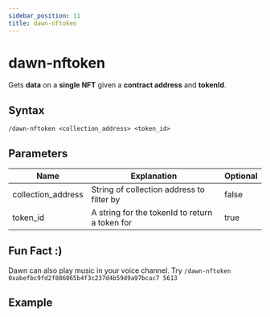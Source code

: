 ```yaml
---
sidebar_position: 11
title: dawn-nftoken
---
```


# dawn-nftoken

Gets **data** on a **single NFT** given a **contract address** and **tokenId**.

## Syntax

`/dawn-nftoken <collection_address> <token_id>`

## Parameters

| Name               | Explanation                                              | Optional     |
| ------------------ | -------------------------------------------------------- | ------------ |
| collection_address | String of collection address to filter by                | false        |
| token_id           | A string for the tokenId to return a token for           | true         |

## Fun Fact :)

Dawn can also play music in your voice channel.
Try  `/dawn-nftoken 0xabefbc9fd2f806065b4f3c237d4b59d9a97bcac7 5613`

## Example
